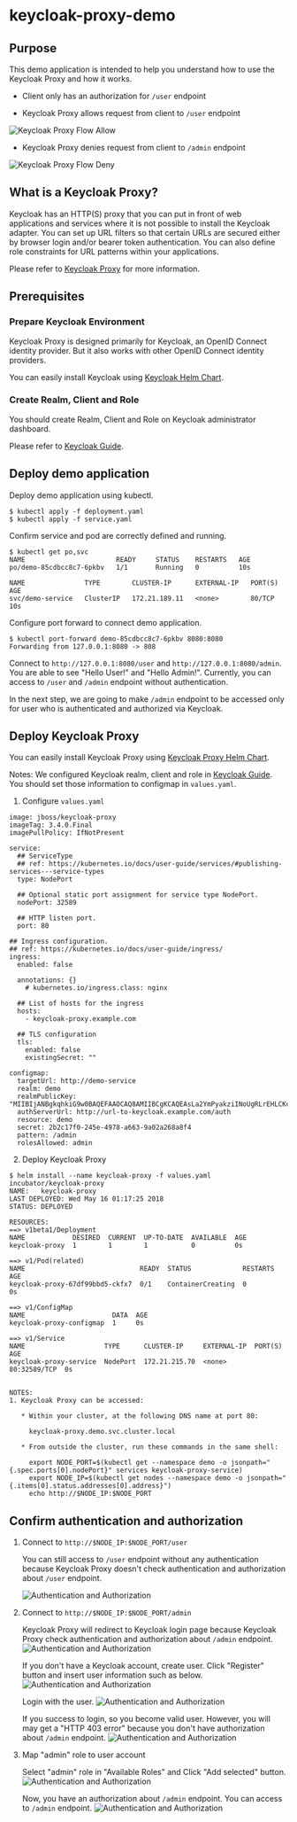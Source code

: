 # keycloak-proxy-demo

## Purpose

This demo application is intended to help you understand how to use the Keycloak Proxy and how it works.

- Client only has an authorization for `/user` endpoint

- Keycloak Proxy allows request from client to `/user` endpoint

![Keycloak Proxy Flow Allow](./img/keycloak_proxy_flow_allow.png)

- Keycloak Proxy denies request from client to `/admin` endpoint

![Keycloak Proxy Flow Deny](./img/keycloak_proxy_flow_deny.png)

## What is a Keycloak Proxy?

Keycloak has an HTTP(S) proxy that you can put in front of web applications and services where it is not possible to install the Keycloak adapter. You can set up URL filters so that certain URLs are secured either by browser login and/or bearer token authentication. You can also define role constraints for URL patterns within your applications.

Please refer to [Keycloak Proxy](https://www.keycloak.org/docs/3.3/server_installation/topics/proxy.html) for more information.

## Prerequisites

### Prepare Keycloak Environment

Keycloak Proxy is designed primarily for Keycloak, an OpenID Connect identity provider. But it also works with other OpenID Connect identity providers.

You can easily install Keycloak using [Keycloak Helm Chart](https://github.com/kubernetes/charts/tree/master/incubator/keycloak).

### Create Realm, Client and Role

You should create Realm, Client and Role on Keycloak administrator dashboard.

Please refer to [Keycloak Guide](https://github.com/YunSangJun/keycloak-proxy-demo/blob/master/keycloak-guide.md).

## Deploy demo application

Deploy demo application using kubectl.

```
$ kubectl apply -f deployment.yaml
$ kubectl apply -f service.yaml
```

Confirm service and pod are correctly defined and running.

```
$ kubectl get po,svc
NAME                       READY     STATUS    RESTARTS   AGE
po/demo-85cdbcc8c7-6pkbv   1/1       Running   0          10s

NAME               TYPE        CLUSTER-IP      EXTERNAL-IP   PORT(S)   AGE
svc/demo-service   ClusterIP   172.21.189.11   <none>        80/TCP    10s
```

Configure port forward to connect demo application.
```
$ kubectl port-forward demo-85cdbcc8c7-6pkbv 8080:8080
Forwarding from 127.0.0.1:8080 -> 808
```

Connect to `http://127.0.0.1:8080/user` and `http://127.0.0.1:8080/admin`.
You are able to see "Hello User!" and "Hello Admin!".
Currently, you can access to `/user` and `/admin` endpoint without authentication.

In the next step, we are going to make `/admin` endpoint to be accessed only for user who is authenticated and authorized via Keycloak.

## Deploy Keycloak Proxy

You can easily install Keycloak Proxy using [Keycloak Proxy Helm Chart](https://github.com/kubernetes/charts/tree/master/incubator/keycloak-proxy).

Notes: We configured Keycloak realm, client and role in [Keycloak Guide](https://github.com/YunSangJun/keycloak-proxy-demo/blob/master/keycloak-guide.md). You should set those information to configmap in `values.yaml`.

1. Configure `values.yaml`

```
image: jboss/keycloak-proxy
imageTag: 3.4.0.Final
imagePullPolicy: IfNotPresent

service:
  ## ServiceType
  ## ref: https://kubernetes.io/docs/user-guide/services/#publishing-services---service-types
  type: NodePort

  ## Optional static port assignment for service type NodePort.
  nodePort: 32589

  ## HTTP listen port.
  port: 80

## Ingress configuration.
## ref: https://kubernetes.io/docs/user-guide/ingress/
ingress:
  enabled: false

  annotations: {}
    # kubernetes.io/ingress.class: nginx

  ## List of hosts for the ingress
  hosts:
    - keycloak-proxy.example.com

  ## TLS configuration
  tls:
    enabled: false
    existingSecret: ""

configmap:
  targetUrl: http://demo-service
  realm: demo
  realmPublicKey: "MIIBIjANBgkqhkiG9w0BAQEFAAOCAQ8AMIIBCgKCAQEAsLa2YmPyakziINoUgRLrEHLCKcyz62LhLU4JQsbJXMa1Zj4u/bU5D4dau1WkF94ivKV1osvqJqtQ4jCJYfRYrhCYeYOZWB7YFxELj+zMyP72Gxqg/YfWXKrzVnI5MYdZNx52dWAvBVDsDrxiZzJ0Xc92qCdKnEbvpK50XCh15KjWSjucbcJPwGX6kclLCmX0V47ziSo83FjH3ddFP81Kmza3on569Xi0QAAx3g/ZgPgZOSuF9OWwh3aMTwkfx9DlGeU5pY7uqvjuM9v33g0tdpOEelRAqu0aH/HEFXk9Mn74U1GQU/drflQVWEbv+9YvnUJN4cGt0oqmwQYU+Ix4qwIDAQAB"
  authServerUrl: http://url-to-keycloak.example.com/auth
  resource: demo
  secret: 2b2c17f0-245e-4978-a663-9a02a268a8f4
  pattern: /admin
  rolesAllowed: admin
```

2. Deploy Keycloak Proxy
```
$ helm install --name keycloak-proxy -f values.yaml incubator/keycloak-proxy
NAME:   keycloak-proxy
LAST DEPLOYED: Wed May 16 01:17:25 2018
STATUS: DEPLOYED

RESOURCES:
==> v1beta1/Deployment
NAME            DESIRED  CURRENT  UP-TO-DATE  AVAILABLE  AGE
keycloak-proxy  1        1        1           0          0s

==> v1/Pod(related)
NAME                             READY  STATUS             RESTARTS  AGE
keycloak-proxy-67df99bbd5-ckfx7  0/1    ContainerCreating  0         0s

==> v1/ConfigMap
NAME                      DATA  AGE
keycloak-proxy-configmap  1     0s

==> v1/Service
NAME                    TYPE      CLUSTER-IP     EXTERNAL-IP  PORT(S)       AGE
keycloak-proxy-service  NodePort  172.21.215.70  <none>       80:32589/TCP  0s


NOTES:
1. Keycloak Proxy can be accessed:

   * Within your cluster, at the following DNS name at port 80:

     keycloak-proxy.demo.svc.cluster.local

   * From outside the cluster, run these commands in the same shell:

     export NODE_PORT=$(kubectl get --namespace demo -o jsonpath="{.spec.ports[0].nodePort}" services keycloak-proxy-service)
     export NODE_IP=$(kubectl get nodes --namespace demo -o jsonpath="{.items[0].status.addresses[0].address}")
     echo http://$NODE_IP:$NODE_PORT
```

## Confirm authentication and authorization

1. Connect to `http://$NODE_IP:$NODE_PORT/user`

    You can still access to `/user` endpoint without any authentication because Keycloak Proxy doesn't check authentication and authorization about `/user` endpoint.

    ![Authentication and Authorization](./img/page_user.png)

2. Connect to `http://$NODE_IP:$NODE_PORT/admin`

    Keycloak Proxy will redirect to Keycloak login page because Keycloak Proxy check authentication and authorization about `/admin` endpoint.
    ![Authentication and Authorization](./img/login1.png)

    If you don't have a Keycloak account, create user. Click "Register" button and insert user information such as below.
    ![Authentication and Authorization](./img/add_user.png)

    Login with the user.
    ![Authentication and Authorization](./img/login2.png)

    If you success to login, so you become valid user.
    However, you will may get a "HTTP 403 error" because you don't have authorization about `/admin` endpoint.
    ![Authentication and Authorization](./img/page_admin_error.png)
    
3. Map "admin" role to user account
  
    Select "admin" role in "Available Roles" and Click "Add selected" button.
    ![Authentication and Authorization](./img/page_admin_success.png)
    
    Now, you have an authorization about `/admin` endpoint.
    You can access to `/admin` endpoint.
    ![Authentication and Authorization](./img/role_mapping.png)
